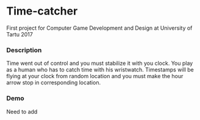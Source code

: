 # Time-catcher
First project for Computer Game Development and Design at University of Tartu 2017

### Description
 Time went out of control and you must stabilize it with you clock. You play as a human who has to
catch time with his wristwatch. Timestamps will be flying at your clock from random location and you
must make the hour arrow stop in corresponding location.

### Demo
Need to add
